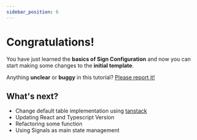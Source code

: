 ```yaml
---
sidebar_position: 6
---
```


# Congratulations!

You have just learned the **basics of Sign Configuration** and now you can start making some changes to the **initial template**.

Anything **unclear** or **buggy** in this tutorial? [Please report it!](https://github.com/anggaggaH/site-documentation/issues)

## What's next?

- Change default table implementation using [tanstack](https://tanstack.com/table/v8)
- Updating React and Typescript Version
- Refactoring some function
- Using Signals as main state management
